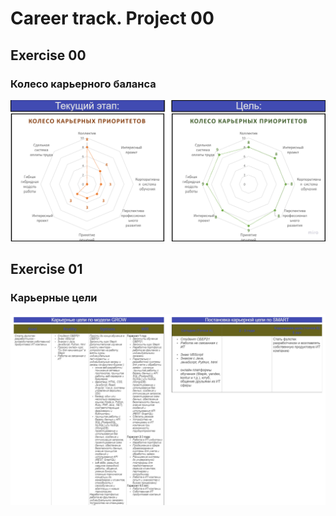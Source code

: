 # Career track. Project 00
  
## Exercise 00 
### Колесо карьерного баланса

<p align ="center"><img src="./images/1.png" style="width:100% height:auto"></p>

## Exercise 01
### Карьерные цели

<p align ="center"><img src="./images/2.png" style="width:100% height:auto"></p>
